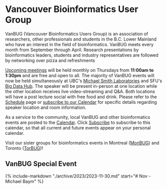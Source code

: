 # **Vancouver Bioinformatics User Group**

VanBUG (Vancouver Bioinformatics Users Group) is an association of researchers, other professionals and students in the B.C. Lower Mainland who have an interest in the field of bioinformatics. VanBUG meets every month from September through April. Research presentations by bioinformatics leaders, students and industry representatives are followed by networking over pizza and refreshments

[Upcoming meetings](./schedule) will be held monthly on Thursdays from **11:00am to 1:30pm** and are free and open to all. The majority of VanBUG events will now be held simultaneously at UBC's [Michael Smith Laboratories](https://goo.gl/maps/fcU5ji45Fxr39eWq6) and SFU's [Big Data Hub](https://goo.gl/maps/xLFmoRof2hTD2KMP6). The speaker will be present in-person at one location while the other location receives live video-streaming and Q&A. Both locations will have a post lecture social with free food and drink. Please refer to the [Schedule](./schedule) page or [subscribe to our Calendar](https://calendar.google.com/calendar/u/1?cid=dmFuYmlvaW5mb0BnbWFpbC5jb20) for specific details regarding speaker location and room information.

As a service to the community, local VanBUG and other bioinformatics events are posted to the [Calendar](https://calendar.google.com/calendar/embed?src=vanbioinfo%40gmail.com&ctz=America%2FVancouver). Click [Subscribe](https://calendar.google.com/calendar/u/1?cid=dmFuYmlvaW5mb0BnbWFpbC5jb20) to subscribe to this calendar, so that all current and future events appear on your personal calendar.

Visit our sister groups for bioinformatics events in Montreal ([MonBUG](https://www.monbug.ca/)) and Toronto ([TorBUG](https://torbug.org/))!

## VanBUG Special Event

{%
   include-markdown "./archive/2023/2023-11-30.md"
   start="# Nov - Michael Baym"
%}
